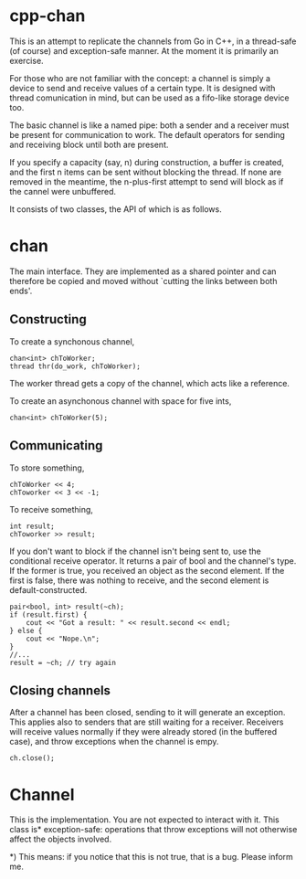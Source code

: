 cpp-chan
========

This is an attempt to replicate the channels from Go in C++, in a thread-safe (of course) and exception-safe manner.
At the moment it is primarily an exercise.

For those who are not familiar with the concept: a channel is simply a device to send and receive values of a certain type. It is designed with thread comunication in mind, but can be used as a fifo-like storage device too.

The basic channel is like a named pipe: both a sender and a receiver must be present for communication to work. The default operators for sending and receiving block until both are present.

If you specify a capacity (say, n) during construction, a buffer is created, and the first n items can be sent without blocking the thread. If none are removed in the meantime, the n-plus-first attempt to send will block as if the cannel were unbuffered.

It consists of two classes, the API of which is as follows.

# chan

The main interface. They are implemented as a shared pointer and can therefore be copied and moved without `cutting the links between both ends'.

## Constructing
To create a synchonous channel,

    chan<int> chToWorker;
    thread thr(do_work, chToWorker);

The worker thread gets a copy of the channel, which acts like a reference.

To create an asynchonous channel with space for five ints,

    chan<int> chToWorker(5);

## Communicating

To store something,

    chToWorker << 4;
    chToworker << 3 << -1;

To receive something,

    int result;
    chToworker >> result;

If you don't want to block if the channel isn't being sent to, use the conditional receive operator. It returns a pair of bool and the channel's type. If the former is true, you received an object as the second element. If the first is false, there was nothing to receive, and the second element is default-constructed.

    pair<bool, int> result(~ch);
    if (result.first) {
        cout << "Got a result: " << result.second << endl;
    } else {
        cout << "Nope.\n";
    }
    //...
    result = ~ch; // try again
    
## Closing channels

After a channel has been closed, sending to it will generate an exception. This applies also to senders that are still waiting for a receiver. Receivers will receive values normally if they were already stored (in the buffered case), and throw exceptions when the channel is empy.

    ch.close();

# Channel

This is the implementation. You are not expected to interact with it.
This class is* exception-safe: operations that throw exceptions will not otherwise affect the objects involved.

*) This means: if you notice that this is not true, that is a bug. Please inform me.
